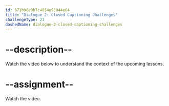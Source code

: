 ```yaml
---
id: 671b98e9b7c4854e93044e64
title: "Dialogue 2: Closed Captioning Challenges"
challengeType: 21
dashedName: dialogue-2-closed-captioning-challenges
---
```


# --description--

Watch the video below to understand the context of the upcoming lessons.

# --assignment--

Watch the video.

